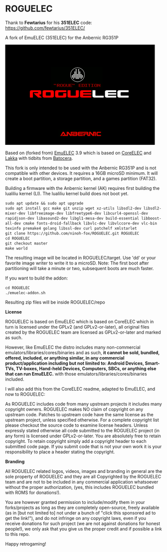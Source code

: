 # ROGUELEC

Thank to **Fewtarius** for his **351ELEC** code: https://github.com/fewtarius/351ELEC/
  
A fork of EmuELEC (351ELEC) for the Anbernic RG351P

![](https://raw.githubusercontent.com/Ninoh-FOX/ROGUELEC/master/logo.png)

Based on (forked from) [EmuELEC](https://github.com/EmuELEC/EmuELEC) 3.9 which is based on [CoreELEC](https://github.com/CoreELEC/CoreELEC) and [Lakka](https://github.com/libretro/Lakka-LibreELEC) with tidbits from [Batocera](https://github.com/batocera-linux/batocera.linux).

This fork is only intended to be used with the Anbernic RG351P and is not compatible with other devices.  It requires a 16GB microSD minimum.  It will create a boot partition, a storage partition, and a games partition (FAT32).

Building a firmware with the Anbernic kernel (AK) requires first building the lualiliu kernel (LI).  The lualiliu kernel build does not boot yet.

```
sudo apt update && sudo apt upgrade
sudo apt install gcc make git unzip wget xz-utils libsdl2-dev libsdl2-mixer-dev libfreeimage-dev libfreetype6-dev libcurl4-openssl-dev rapidjson-dev libasound2-dev libgl1-mesa-dev build-essential libboost-all-dev cmake fonts-droid-fallback libvlc-dev libvlccore-dev vlc-bin texinfo premake4 golang libssl-dev curl patchelf xmlstarlet
git clone https://github.com/ninoh-fox/ROGUELEC.git ROGUELEC    
cd ROGUELEC
git checkout master  
make world
```

The resulting image will be located in ROGUELEC/target.  Use 'dd' or your favorite image writer to write it to a microSD.  Note: The first boot after partitioning will take a minute or two, subsequent boots are much faster.

If you want to build the addon: 
```
cd ROGUELEC
./emuelec-addon.sh
```
Resulting zip files will be inside ROGUELEC/repo

**License**

ROGUELEC is based on EmuELEC which is based on CoreELEC which in turn is licensed under the GPLv2 (and GPLv2-or-later), all original files created by the ROGUELEC team are licensed as GPLv2-or-later and marked as such.

However, like EmuELEC the distro includes many non-commercial emulators/libraries/cores/binaries and as such, **it cannot be sold, bundled, offered, included, or anything similar, in any commercial product/application including but not limited to: Android Devices, Smart-TVs, TV-boxes, Hand-held Devices, Computers, SBCs, or anything else that can run EmuELEC.** with those emulators/libraries/cores/binaries included.

I will also add this from the CoreELEC readme, adapted to EmuELEC, and now to ROGUELEC:

As ROGUELEC includes code from many upstream projects it includes many copyright owners. ROGUELEC makes NO claim of copyright on any upstream code. Patches to upstream code have the same license as the upstream project, unless specified otherwise. For a complete copyright list please checkout the source code to examine license headers. Unless expressly stated otherwise all code submitted to the ROGUELEC project (in any form) is licensed under GPLv2-or-later. You are absolutely free to retain copyright. To retain copyright simply add a copyright header to each submitted code page. If you submit code that is not your own work it is your responsibility to place a header stating the copyright.

**Branding**

All ROGUELEC related logos, videos, images and branding in general are the sole property of ROGUELEC and they are all Copyrighted by the ROGUELEC team and are not to be included in any commercial application whatsoever without the proper authorization, (yes, this includes ROGUELEC bundled with ROMS for donations!).

You are however granted permission to include/modify them in your forks/projects as long as they are completely open-source, freely available (as in [but not limited to] not under a bunch of "click this sponsored ad to get the link!"), and do not infringe on any copyright laws, even if you receive donations for such project (we are not against donations for honest people!), we only ask that you give us the proper credit and if possible a link to this repo.

Happy retrogaming! 
